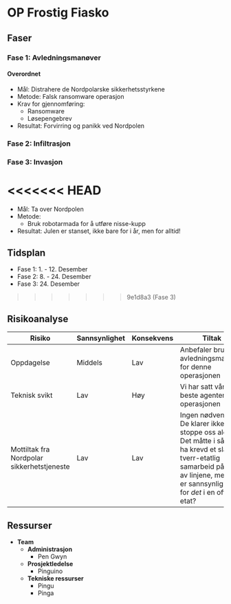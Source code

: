 # OP Frostig Fiasko

## Faser

### Fase 1: Avledningsmanøver

#### Overordnet

- Mål: Distrahere de Nordpolarske sikkerhetsstyrkene
- Metode: Falsk ransomware operasjon
- Krav for gjennomføring:
  - Ransomware
  - Løsepengebrev
- Resultat: Forvirring og panikk ved Nordpolen

### Fase 2: Infiltrasjon

### Fase 3: Invasjon

<<<<<<< HEAD
=======
- Mål: Ta over Nordpolen
- Metode:
  - Bruk robotarmada for å utføre nisse-kupp
- Resultat: Julen er stanset, ikke bare for i år, men for alltid!

## Tidsplan

- Fase 1: 1. - 12. Desember
- Fase 2: 8. - 24. Desember
- Fase 3: 24. Desember

>>>>>>> 9e1d8a3 (Fase 3)
## Risikoanalyse

| Risiko                                     | Sannsynlighet | Konsekvens | Tiltak |
|--------------------------------------------|---------------|------------|--------|
| Oppdagelse                                 | Middels       | Lav        | Anbefaler bruk av avledningsmanøver for denne operasjonen  |
| Teknisk svikt                              | Lav           | Høy        | Vi har satt våre beste agenter på operasjonen |
| Mottiltak fra Nordpolar sikkerhetstjeneste | Lav           | Lav        | Ingen nødvendig - De klarer ikke å stoppe oss alene! Det måtte i så fall ha krevd et slags tverr-etatlig samarbeid på tvers av linjene, men hva er sannsynligheten for _det_ i en offentlig etat? |

## Ressurser

- **Team**
  - **Administrasjon**
    - Pen Gwyn
  - **Prosjektledelse**
    - Pinguino
  - **Tekniske ressurser**
    - Pingu
    - Pinga

